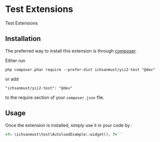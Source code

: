 Test Extensions
===============
Test Extensions

Installation
------------

The preferred way to install this extension is through [composer](http://getcomposer.org/download/).

Either run

```
php composer.phar require --prefer-dist ichsanmust/yii2-test "@dev"
```

or add

```
"ichsanmust/yii2-test": "@dev"
```

to the require section of your `composer.json` file.


Usage
-----

Once the extension is installed, simply use it in your code by  :

```php
<?= \ichsanmust\test\AutoloadExample::widget(); ?>```